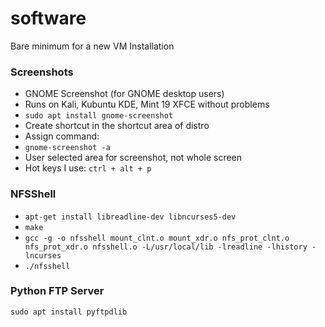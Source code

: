 # software
Bare minimum for a new VM Installation

<h3>Screenshots</h3>
<ul>
  <li>GNOME Screenshot (for GNOME desktop users)</li>
  <li> Runs on Kali, Kubuntu KDE, Mint 19 XFCE without problems </li>
  <li><code>sudo apt install gnome-screenshot</code></li>
  <li>Create shortcut in the shortcut area of distro </li>
  <li>Assign command:</li>
  <li><code>gnome-screenshot -a</code></li>
  <li>User selected area for screenshot, not whole screen </li>
  <li>Hot keys I use: <code>ctrl + alt + p</code></li>
 </ul>

<h3>NFSShell</h3>
<ul>
  <li><code>apt-get install libreadline-dev libncurses5-dev</code></li>
  <li><code>make</code></li>
  <li><code>gcc -g -o nfsshell mount_clnt.o mount_xdr.o nfs_prot_clnt.o nfs_prot_xdr.o nfsshell.o -L/usr/local/lib -lreadline -lhistory -lncurses</code></li>
  <li><code>./nfsshell</code></li>
</ul>

<h3>Python FTP Server</h3>
<code>sudo apt install pyftpdlib</code>

